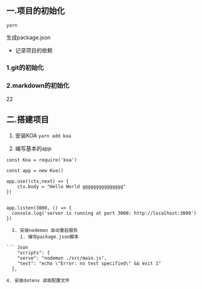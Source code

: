## 一.项目的初始化

``` yarn ```

生成package.json
* 记录项目的依赖

### 1.git的初始化

### 2.markdown的初始化
22

## 二.搭建项目

   1. 安装KOA
```yarn add koa```

   2. 编写基本的app


```JS
const Koa = require('koa')

const app = new Koa()

app.use((ctx,next) => {
    ctx.body = "Hello World ggggggggggggggg"
})


app.listen(3000, () => {
  console.log('server is running at port 3000: http://localhost:3000')
})

  3. 安装nodemon 自动重启服务
     1. 编写package.json脚本
    
``` Json
    "scripts": {
    "serve": "nodemon ./src/main.js",
    "test": "echo \"Error: no test specified\" && exit 1"
  },
```

    4. 安装dotenv 读取配置文件
